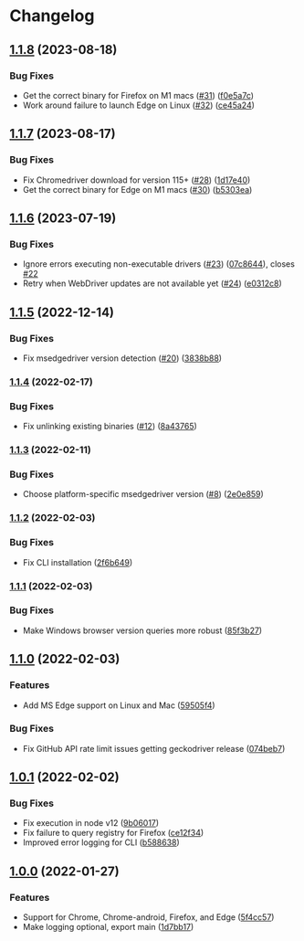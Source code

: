 # Changelog

## [1.1.8](https://github.com/shaka-project/webdriver-installer/compare/v1.1.7...v1.1.8) (2023-08-18)


### Bug Fixes

* Get the correct binary for Firefox on M1 macs ([#31](https://github.com/shaka-project/webdriver-installer/issues/31)) ([f0e5a7c](https://github.com/shaka-project/webdriver-installer/commit/f0e5a7cc8d7ccc8f367bcf9386c383645e16eb3d))
* Work around failure to launch Edge on Linux ([#32](https://github.com/shaka-project/webdriver-installer/issues/32)) ([ce45a24](https://github.com/shaka-project/webdriver-installer/commit/ce45a243e2d4e63ef32992607a1228d2b079d960))

## [1.1.7](https://github.com/shaka-project/webdriver-installer/compare/v1.1.6...v1.1.7) (2023-08-17)


### Bug Fixes

* Fix Chromedriver download for version 115+ ([#28](https://github.com/shaka-project/webdriver-installer/issues/28)) ([1d17e40](https://github.com/shaka-project/webdriver-installer/commit/1d17e40c70be980067f4972d538ddb55db88c759))
* Get the correct binary for Edge on M1 macs ([#30](https://github.com/shaka-project/webdriver-installer/issues/30)) ([b5303ea](https://github.com/shaka-project/webdriver-installer/commit/b5303ea26653cee24a122208a1e7088021a77ebe))

## [1.1.6](https://github.com/shaka-project/webdriver-installer/compare/v1.1.5...v1.1.6) (2023-07-19)


### Bug Fixes

* Ignore errors executing non-executable drivers ([#23](https://github.com/shaka-project/webdriver-installer/issues/23)) ([07c8644](https://github.com/shaka-project/webdriver-installer/commit/07c864446e68e6f8714c3d1a899b42b2d0931aae)), closes [#22](https://github.com/shaka-project/webdriver-installer/issues/22)
* Retry when WebDriver updates are not available yet ([#24](https://github.com/shaka-project/webdriver-installer/issues/24)) ([e0312c8](https://github.com/shaka-project/webdriver-installer/commit/e0312c89eab70bbb7241298846dff93e4a690753))

## [1.1.5](https://github.com/shaka-project/webdriver-installer/compare/v1.1.4...v1.1.5) (2022-12-14)


### Bug Fixes

* Fix msedgedriver version detection ([#20](https://github.com/shaka-project/webdriver-installer/issues/20)) ([3838b88](https://github.com/shaka-project/webdriver-installer/commit/3838b889772e2a0ce7167e9220969b25714f0d03))

### [1.1.4](https://github.com/shaka-project/webdriver-installer/compare/v1.1.3...v1.1.4) (2022-02-17)


### Bug Fixes

* Fix unlinking existing binaries ([#12](https://github.com/shaka-project/webdriver-installer/issues/12)) ([8a43765](https://github.com/shaka-project/webdriver-installer/commit/8a43765b54fbbf164762f7a8edf52520b4d08059))

### [1.1.3](https://github.com/shaka-project/webdriver-installer/compare/v1.1.2...v1.1.3) (2022-02-11)


### Bug Fixes

* Choose platform-specific msedgedriver version ([#8](https://github.com/shaka-project/webdriver-installer/issues/8)) ([2e0e859](https://github.com/shaka-project/webdriver-installer/commit/2e0e8598f878c0c3fcd8ed55d4e830da398a891b))


### [1.1.2](https://github.com/shaka-project/webdriver-installer/compare/v1.1.1...v1.1.2) (2022-02-03)


### Bug Fixes

* Fix CLI installation ([2f6b649](https://github.com/shaka-project/webdriver-installer/commit/2f6b649033312f778795b1372abfc0a175d70e61))

### [1.1.1](https://github.com/shaka-project/webdriver-installer/compare/v1.1.0...v1.1.1) (2022-02-03)


### Bug Fixes

* Make Windows browser version queries more robust ([85f3b27](https://github.com/shaka-project/webdriver-installer/commit/85f3b2796e06e1a0f2171b46beef73f6a0407ecb))

## [1.1.0](https://github.com/shaka-project/webdriver-installer/compare/v1.0.1...v1.1.0) (2022-02-03)


### Features

* Add MS Edge support on Linux and Mac ([59505f4](https://github.com/shaka-project/webdriver-installer/commit/59505f49b94030c63377d72e2b4639093915ab3d))


### Bug Fixes

* Fix GitHub API rate limit issues getting geckodriver release ([074beb7](https://github.com/shaka-project/webdriver-installer/commit/074beb79adf7d9807ab57b67c9edd26d9451270e))

## [1.0.1](https://github.com/shaka-project/webdriver-installer/compare/v1.0.0...v1.0.1) (2022-02-02)


### Bug Fixes

* Fix execution in node v12 ([9b06017](https://github.com/shaka-project/webdriver-installer/commit/9b06017b7c83ebfea1e600d7f667b2810ab05b5f))
* Fix failure to query registry for Firefox ([ce12f34](https://github.com/shaka-project/webdriver-installer/commit/ce12f347f96406cc1f0a219c4c44cd2a9b827254))
* Improved error logging for CLI ([b588638](https://github.com/shaka-project/webdriver-installer/commit/b588638774526d621983e0b497aa85ab217fcc46))


## [1.0.0](https://github.com/shaka-project/webdriver-installer/commits/v1.0.0) (2022-01-27)


### Features

* Support for Chrome, Chrome-android, Firefox, and Edge ([5f4cc57](https://github.com/shaka-project/webdriver-installer/commit/5f4cc578a8b911d5a6da26e46e9bf0fb95580606))
* Make logging optional, export main ([1d7bb17](https://github.com/shaka-project/webdriver-installer/commit/1d7bb1755725a50b9c5a423c55402f6a84503919))
